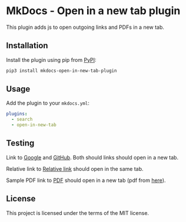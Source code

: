 # MkDocs - Open in a new tab plugin

This plugin adds js to open outgoing links and PDFs in a new tab.

## Installation

Install the plugin using pip from [PyPI](https://pypi.org/project/mkdocs-open-in-new-tab-plugin/):

```bash
pip3 install mkdocs-open-in-new-tab-plugin
```

## Usage

Add the plugin to your `mkdocs.yml`:

```yaml
plugins:
  - search
  - open-in-new-tab
```


## Testing
Link to [Google](https://google.com) and [GitHub](https://github.com).
Both should links should open in a new tab.

Relative link to [Relative link](./RelativeLink.md) should open in the same tab.

Sample PDF link to [PDF](./assets/sample.pdf) should open in a new tab (pdf from [here](https://www.africau.edu/images/default/sample.pdf)).

## License

This project is licensed under the terms of the MIT license.